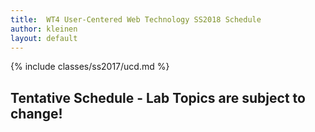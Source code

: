 ```yaml
---
title:  WT4 User-Centered Web Technology SS2018 Schedule
author: kleinen
layout: default
---
```

{% include classes/ss2017/ucd.md %}

## Tentative Schedule - Lab Topics are subject to change!
